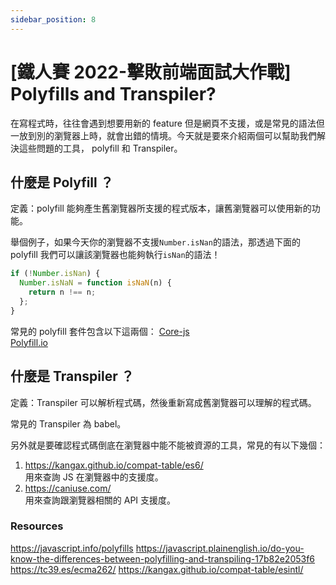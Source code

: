 ```yaml
---
sidebar_position: 8
---
```


# [鐵人賽 2022-擊敗前端面試大作戰] Polyfills and Transpiler?

在寫程式時，往往會遇到想要用新的 feature 但是網頁不支援，或是常見的語法但一放到別的瀏覽器上時，就會出錯的情境。今天就是要來介紹兩個可以幫助我們解決這些問題的工具， polyfill 和 Transpiler。

## 什麼是 Polyfill ？

定義：polyfill 能夠產生舊瀏覽器所支援的程式版本，讓舊瀏覽器可以使用新的功能。

舉個例子，如果今天你的瀏覽器不支援`Number.isNan`的語法，那透過下面的 polyfill 我們可以讓該瀏覽器也能夠執行`isNan`的語法！

```js
if (!Number.isNan) {
  Number.isNaN = function isNaN(n) {
    return n !== n;
  };
}
```

常見的 polyfill 套件包含以下這兩個：
[Core-js](https://github.com/zloirock/core-js)  
[Polyfill.io](https://polyfill.io/v3/)

## 什麼是 Transpiler ？

定義：Transpiler 可以解析程式碼，然後重新寫成舊瀏覽器可以理解的程式碼。

常見的 Transpiler 為 babel。

另外就是要確認程式碼倒底在瀏覽器中能不能被資源的工具，常見的有以下幾個：

1. https://kangax.github.io/compat-table/es6/  
   用來查詢 JS 在瀏覽器中的支援度。
2. https://caniuse.com/  
   用來查詢跟瀏覽器相關的 API 支援度。

### Resources

https://javascript.info/polyfills
https://javascript.plainenglish.io/do-you-know-the-differences-between-polyfilling-and-transpiling-17b82e2053f6
https://tc39.es/ecma262/
https://kangax.github.io/compat-table/esintl/
